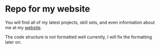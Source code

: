 # Repo for my website

You will find all of my latest projects, skill sets, and even information about me at my [website](https://shishirpokhrel.com).

The code structure is not formatted well currently, I will fix the formatting later on.